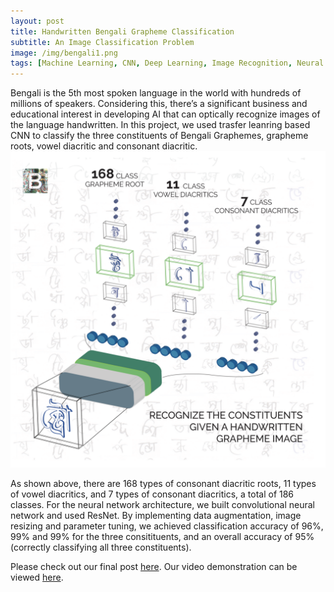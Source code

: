 ```yaml
---
layout: post
title: Handwritten Bengali Grapheme Classification
subtitle: An Image Classification Problem
image: /img/bengali1.png
tags: [Machine Learning, CNN, Deep Learning, Image Recognition, Neural Network]
---
```


Bengali is the 5th most spoken language in the world with hundreds of millions of speakers. Considering this, there’s a significant business and educational interest in developing AI that can optically recognize images of the language handwritten. In this project, we used trasfer leanring based CNN to classify the three constituents of Bengali Graphemes, grapheme roots, vowel diacritic and consonant diacritic.
![](/img/bengali2.png)

As shown above, there are 168 types of consonant diacritic roots, 11 types of vowel diacritics, and 7 types of consonant diacritics, a total of 186 classes. For the neural network architecture, we built convolutional neural network and used ResNet. By implementing data augmentation, image resizing and parameter tuning, we achieved classification accuracy of 96%, 99% and 99% for the three consitituents, and an overall accuracy of 95% (correctly classifying all three constituents).

Please check out our final post [here](https://medium.com/@shiyu_liu/hand-written-bengali-grapheme-classification-21936b7405df). 
Our video demonstration can be viewed [here](https://www.youtube.com/watch?v=HszJ-d8CF6s).

